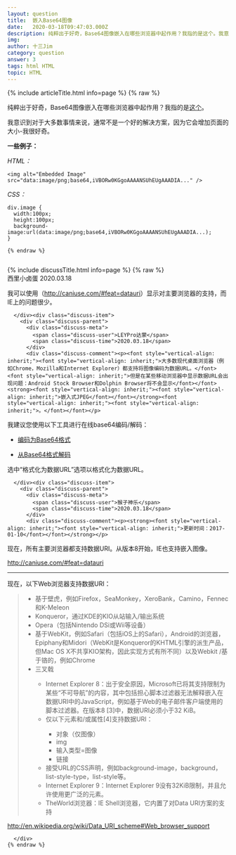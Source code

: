 ```yaml
---
layout: question
title:  嵌入Base64图像
date:   2020-03-18T09:47:03.000Z
description: 纯粹出于好奇，Base64图像嵌入在哪些浏览器中起作用？我指的是这个。我意识到对于大多数事情来说，通常不是一个好的解决方案，因为它会增加页面的大小-我...
img: 
author: 十三Jim
category: question
answer: 3
tags: html HTML
topic: HTML
---
```

<div class="article-root">
  <div class="article">
    {% include articleTitle.html info=page %}
    {% raw %}
    <div class="article-content"><p><font style="vertical-align: inherit;"><font style="vertical-align: inherit;">纯粹出于好奇，Base64图像嵌入在哪些浏览器中起作用？</font><font style="vertical-align: inherit;">我指的是</font></font><a href="https://greywyvern.com/code/php/binary2base64" rel="noreferrer"><font style="vertical-align: inherit;"><font style="vertical-align: inherit;">这个</font></font></a><font style="vertical-align: inherit;"><font style="vertical-align: inherit;">。</font></font></p>

<p><font style="vertical-align: inherit;"><font style="vertical-align: inherit;">我意识到对于大多数事情来说，通常不是一个好的解决方案，因为它会增加页面的大小-我很好奇。</font></font></p>

<p><strong><font style="vertical-align: inherit;"><font style="vertical-align: inherit;">一些例子：</font></font></strong></p>

<p><em><font style="vertical-align: inherit;"><font style="vertical-align: inherit;">HTML：</font></font></em></p>

<pre><code>&lt;img alt="Embedded Image" src="data:image/png;base64,iVBORw0KGgoAAAANSUhEUgAAADIA..." /&gt;
</code></pre>

<p><em><font style="vertical-align: inherit;"><font style="vertical-align: inherit;">CSS：</font></font></em></p>

<pre><code>div.image {<font></font>
  width:100px;<font></font>
  height:100px;<font></font>
  background-image:url(data:image/png;base64,iVBORw0KGgoAAAANSUhEUgAAADIA...);<font></font>
}<font></font>
</code></pre></div>
    {% endraw %}
  </div>
  <p style="height: 0;width:0;overflow: hidden;"> 第2124篇《嵌入Base64图像》来自Winter(https://github.com/aiyld/aiyld.github.io)的站点</p>
  <div class="discuss-wrapper">
    {% include discussTitle.html info=page %}
    {% raw %}
    <div class="discuss-item">
        <div class="discuss-parent">
          <div class="discuss-meta">
            <span class="discuss-user">西里小卤蛋</span>
            <span class="discuss-time">2020.03.18</span>
          </div>
          <div class="discuss-comment"><p><font style="vertical-align: inherit;"><font style="vertical-align: inherit;">我可以使用（</font></font><a href="http://caniuse.com/#feat=datauri"><font style="vertical-align: inherit;"><font style="vertical-align: inherit;">http://caniuse.com/#feat=datauri</font></font></a><font style="vertical-align: inherit;"><font style="vertical-align: inherit;">）显示对主要浏览器的支持，而IE上的问题很少。</font></font></p></div>
        </div>
        
      </div><div class="discuss-item">
        <div class="discuss-parent">
          <div class="discuss-meta">
            <span class="discuss-user">LEYPro达蒙</span>
            <span class="discuss-time">2020.03.18</span>
          </div>
          <div class="discuss-comment"><p><font style="vertical-align: inherit;"><font style="vertical-align: inherit;">大多数现代桌面浏览器（例如Chrome，Mozilla和Internet Explorer）都支持将图像编码为数据URL。</font><font style="vertical-align: inherit;">但是在某些移动浏览器中显示数据URL会出现问题：Android Stock Browser和Dolphin Browser将不会显示</font></font><strong><font style="vertical-align: inherit;"><font style="vertical-align: inherit;">嵌入式JPEG</font></font></strong><font style="vertical-align: inherit;"><font style="vertical-align: inherit;">。</font></font></p>

<p><font style="vertical-align: inherit;"><font style="vertical-align: inherit;">我建议您使用以下工具进行在线base64编码/解码：</font></font></p>

<ul>
<li><p><a href="http://base64online.org/encode/" rel="noreferrer"><font style="vertical-align: inherit;"><font style="vertical-align: inherit;">编码为Base64格式</font></font></a></p></li>
<li><p><a href="http://base64online.org/decode/" rel="noreferrer"><font style="vertical-align: inherit;"><font style="vertical-align: inherit;">从Base64格式解码</font></font></a></p></li>
</ul>

<p><font style="vertical-align: inherit;"><font style="vertical-align: inherit;">选中“格式化为数据URL”选项以格式化为数据URL。</font></font></p></div>
        </div>
        
      </div><div class="discuss-item">
        <div class="discuss-parent">
          <div class="discuss-meta">
            <span class="discuss-user">猴子神乐</span>
            <span class="discuss-time">2020.03.18</span>
          </div>
          <div class="discuss-comment"><p><strong><font style="vertical-align: inherit;"><font style="vertical-align: inherit;">更新时间：2017-01-10</font></font></strong></p>

<p><font style="vertical-align: inherit;"><font style="vertical-align: inherit;">现在，所有主要浏览器都支持数据URI。</font><font style="vertical-align: inherit;">从版本8开始，IE也支持嵌入图像。</font></font></p>

<p><a href="http://caniuse.com/#feat=datauri" rel="noreferrer"><font style="vertical-align: inherit;"><font style="vertical-align: inherit;">http://caniuse.com/#feat=datauri</font></font></a></p>

<hr>

<p><font style="vertical-align: inherit;"><font style="vertical-align: inherit;">现在，以下Web浏览器支持数据URI：</font></font></p>

<blockquote>
  <ul>
  <li><font style="vertical-align: inherit;"><font style="vertical-align: inherit;">基于壁虎，例如Firefox，SeaMonkey，XeroBank，Camino，Fennec和K-Meleon</font></font></li>
  <li><font style="vertical-align: inherit;"><font style="vertical-align: inherit;">Konqueror，通过KDE的KIO从站输入/输出系统</font></font></li>
  <li><font style="vertical-align: inherit;"><font style="vertical-align: inherit;">Opera（包括Nintendo DSi或Wii等设备）</font></font></li>
  <li><font style="vertical-align: inherit;"><font style="vertical-align: inherit;">基于WebKit，例如Safari（包括iOS上的Safari），Android的浏览器，Epiphany和Midori（WebKit是Konqueror的KHTML引擎的派生产品，但Mac OS X不共享KIO架构，因此实现方式有所不同）以及Webkit /基于铬的，例如Chrome</font></font></li>
  <li><font style="vertical-align: inherit;"><font style="vertical-align: inherit;">三叉戟
  
  </font></font><ul>
  <li><font style="vertical-align: inherit;"><font style="vertical-align: inherit;">Internet Explorer 8：出于安全原因，Microsoft已将其支持限制为某些“不可导航”的内容，其中包括担心脚本过滤器无法解释嵌入在数据URI中的JavaScript，例如基于Web的电子邮件客户端使用的脚本过滤器。</font><font style="vertical-align: inherit;">在版本8 [3]中，数据URI必须小于32 KiB。</font></font></li>
  <li><font style="vertical-align: inherit;"><font style="vertical-align: inherit;">仅以下元素和/或属性[4]支持数据URI：
  
  </font></font><ul>
  <li><font style="vertical-align: inherit;"><font style="vertical-align: inherit;">对象（仅图像）</font></font></li>
  <li><font style="vertical-align: inherit;"><font style="vertical-align: inherit;">img</font></font></li>
  <li><font style="vertical-align: inherit;"><font style="vertical-align: inherit;">输入类型=图像</font></font></li>
  <li><font style="vertical-align: inherit;"><font style="vertical-align: inherit;">链接</font></font></li>
  </ul></li>
  <li><font style="vertical-align: inherit;"><font style="vertical-align: inherit;">接受URL的CSS声明，例如background-image，background，list-style-type，list-style等。</font></font></li>
  <li><font style="vertical-align: inherit;"><font style="vertical-align: inherit;">Internet Explorer 9：Internet Explorer 9没有32KiB限制，并且允许使用更广泛的元素。</font></font></li>
  <li><font style="vertical-align: inherit;"><font style="vertical-align: inherit;">TheWorld浏览器：IE Shell浏览器，它内置了对Data URI方案的支持</font></font></li>
  </ul></li>
  </ul>
</blockquote>

<p><a href="http://en.wikipedia.org/wiki/Data_URI_scheme#Web_browser_support" rel="noreferrer"></a><a href="http://en.wikipedia.org/wiki/Data_URI_scheme#Web_browser_support" rel="noreferrer"><font style="vertical-align: inherit;"><font style="vertical-align: inherit;">http://en.wikipedia.org/wiki/Data_URI_scheme#Web_browser_support</font></font></a></p></div>
        </div>
        
      </div>
    {% endraw %}
  </div>
<div>
